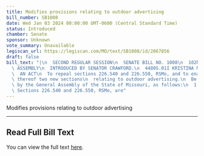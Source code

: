```yaml
---
title: Modifies provisions relating to outdoor advertising
bill_number: SB1008
date: Wed Jan 03 2024 00:00:00 GMT-0600 (Central Standard Time)
status: Introduced
chamber: Senate
sponsor: Unknown
vote_summary: Unavailable
legiscan_url: https://legiscan.com/MO/text/SB1008/id/2867856
draft: false
bill_text: "|\n  SECOND REGULAR SESSION\n  SENATE BILL NO. 1008\n  102ND GENERA L\
  \ ASSEMBLY\n  INTRODUCED BY SENATOR CRAWFORD.\n  4480S.01I KRISTINA MARTIN, Secretary\n\
  \  AN ACT\n  To repeal sections 226.540 and 226.550, RSMo, and to enact in lieu\
  \ thereof two new sections\n  relating to outdoor advertising.\n  Be it enacted\
  \ by the General Assembly of the State of Missouri, as follows:\n  1 Section A.\
  \ Sections 226.540 and 226.550, RSMo, are"
---
```

Modifies provisions relating to outdoor advertising

---

## Read Full Bill Text

You can view the full text [here](https://legiscan.com/MO/text/SB1008/id/2867856).
